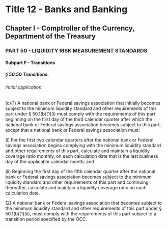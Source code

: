 
# Title 12 - Banks and Banking
## Chapter I - Comptroller of the Currency, Department of the Treasury
### PART 50 - LIQUIDITY RISK MEASUREMENT STANDARDS
#### Subpart F - Transitions
##### § 50.50 Transitions.
###### Initial application.

(c)(1) A national bank or Federal savings association that initially becomes subject to the minimum liquidity standard and other requirements of this part under § 50.1(b)(1)(i) must comply with the requirements of this part beginning on the first day of the third calendar quarter after which the national bank or Federal savings association becomes subject to this part, except that a national bank or Federal savings association must:

(i) For the first two calendar quarters after the national bank or Federal savings association begins complying with the minimum liquidity standard and other requirements of this part, calculate and maintain a liquidity coverage ratio monthly, on each calculation date that is the last business day of the applicable calendar month; and

(ii) Beginning the first day of the fifth calendar quarter after the national bank or Federal savings association becomes subject to the minimum liquidity standard and other requirements of this part and continuing thereafter, calculate and maintain a liquidity coverage ratio on each calculation date.

(2) A national bank or Federal savings association that becomes subject to the minimum liquidity standard and other requirements of this part under § 50.1(b)(1)(ii), must comply with the requirements of this part subject to a transition period specified by the OCC.
